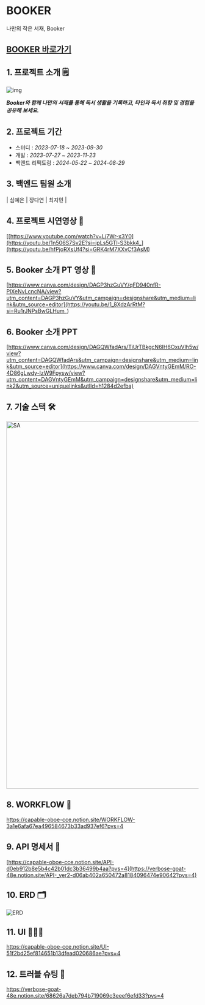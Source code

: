 # BOOKER
나만의 작은 서재, Booker


 ## [BOOKER 바로가기](https://read.our-booker.site/)

## 1. 프로젝트 소개 🗒

![img](https://github.com/project-fourtato/Backend_v3/assets/84323684/d9742683-311a-4f06-88ef-f394af492f70)

**_Booker와 함께 나만의 서재를 통해 독서 생활을 기록하고, 타인과 독서 취향 및 경험을 공유해 보세요._**


## 2. 프로젝트 기간
- 스터디 : _2023-07-18 ~ 2023-09-30_
- 개발 : _2023-07-27 ~ 2023-11-23_
- 백엔드 리팩토링 : _2024-05-22 ~ 2024-08-29_

## 3. 백엔드 팀원 소개  
| 심예은 | 장다연 | 최지민 |

## 4. 프로젝트 시연영상 📌
[[https://www.youtube.com/watch?v=Lj7Wr-x3Y0](https://youtu.be/1n506S7Sv2E?si=jpLs5GTl-S3bkk4_](https://youtu.be/hfPjoRXsUf4?si=GRK4rM7XXvCf3AsM)

## 5. Booker 소개 PT 영상 📌
[https://www.canva.com/design/DAGP3hzGuVY/qFD940nfR-PlXeNvLcncNA/view?utm_content=DAGP3hzGuVY&utm_campaign=designshare&utm_medium=link&utm_source=editor](https://youtu.be/1_8XdzArRtM?si=Ru1rJNPsBwGLHum_)

## 6. Booker 소개 PPT
[https://www.canva.com/design/DAGQWfadArs/TiUrTBkgcN6IH6OxuVlh5w/view?utm_content=DAGQWfadArs&utm_campaign=designshare&utm_medium=link&utm_source=editor](https://www.canva.com/design/DAGVntyGEmM/RO-4D86gLwdy-IzW9Fpysw/view?utm_content=DAGVntyGEmM&utm_campaign=designshare&utm_medium=link2&utm_source=uniquelinks&utlId=h1284d2efba)

## 7. 기술 스택 🛠
<img width="960" alt="SA" src="https://github.com/user-attachments/assets/d37fd644-d4a8-46d9-a23d-8cbfa8753bc5">

## 8. WORKFLOW 🫧
https://capable-oboe-cce.notion.site/WORKFLOW-3a1e6afa67ea496584673b33ad937ef6?pvs=4

## 9. API 명세서 📃
[https://capable-oboe-cce.notion.site/API-d0eb912b8e5b4c42b01dc3b36499b4aa?pvs=4](https://verbose-goat-48e.notion.site/API-_ver2-d06ab402a650472a8184096474e90642?pvs=4)

## 10. ERD 🗂
![ERD](https://github.com/user-attachments/assets/f563f365-3cba-4582-a29b-20423acfcd29)

## 11. UI 👩🏻‍💻
https://capable-oboe-cce.notion.site/UI-51f2bd25ef814651b13dfead020686ae?pvs=4

## 12. 트러블 슈팅 🎃
https://verbose-goat-48e.notion.site/68626a7deb794b719069c3eeef6efd33?pvs=4
